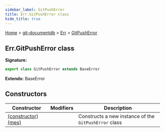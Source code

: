 ```yaml
---
sidebar_label: GitPushError
title: Err.GitPushError class
hide_title: true
---
```


[Home](./index.md) &gt; [git-documentdb](./git-documentdb.md) &gt; [Err](./git-documentdb.err.md) &gt; [GitPushError](./git-documentdb.err.gitpusherror.md)

## Err.GitPushError class


<b>Signature:</b>

```typescript
export class GitPushError extends BaseError 
```
<b>Extends:</b> BaseError

## Constructors

|  Constructor | Modifiers | Description |
|  --- | --- | --- |
|  [(constructor)(mes)](./git-documentdb.err.gitpusherror._constructor_.md) |  | Constructs a new instance of the <code>GitPushError</code> class |

